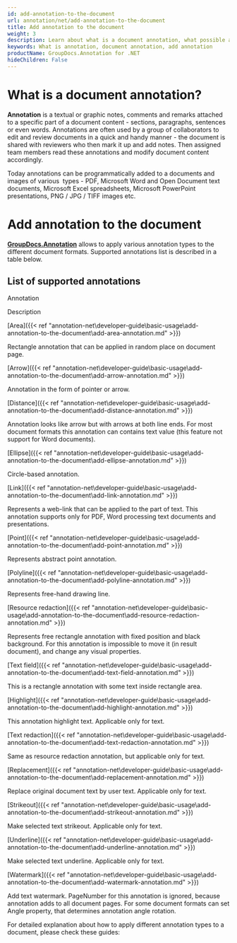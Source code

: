 ```yaml
---
id: add-annotation-to-the-document
url: annotation/net/add-annotation-to-the-document
title: Add annotation to the document
weight: 3
description: Learn about what is a document annotation, what possible annotation types are, and how to programmatically add annotations to a document using GroupDocs.Annotation API.
keywords: What is annotation, document annotation, add annotation
productName: GroupDocs.Annotation for .NET
hideChildren: False
---
```

# What is a document annotation?

**Annotation** is a textual or graphic notes, comments and remarks attached to a specific part of a document content - sections, paragraphs, sentences or even words. Annotations are often used by a group of collaborators to edit and review documents in a quick and handy manner - the document is shared with reviewers who then mark it up and add notes. Then assigned team members read these annotations and modify document content accordingly.

Today annotations can be programmatically added to a documents and images of various  types - PDF, Microsoft Word and Open Document text documents, Microsoft Excel spreadsheets, Microsoft PowerPoint presentations, PNG / JPG / TIFF images etc. 

  

# Add annotation to the document

**[GroupDocs.Annotation](https://products.groupdocs.com/annotation/net)** allows to apply various annotation types to the different document formats. Supported annotations list is described in a table below. 

## List of supported annotations

Annotation

Description

[Area]({{< ref "annotation-net\developer-guide\basic-usage\add-annotation-to-the-document\add-area-annotation.md" >}})

Rectangle annotation that can be applied in random place on document page.

[Arrow]({{< ref "annotation-net\developer-guide\basic-usage\add-annotation-to-the-document\add-arrow-annotation.md" >}})

Annotation in the form of pointer or arrow.

[Distance]({{< ref "annotation-net\developer-guide\basic-usage\add-annotation-to-the-document\add-distance-annotation.md" >}})

Annotation looks like arrow but with arrows at both line ends. For most document formats this annotation can contains text value (this feature not support for Word documents).

[Ellipse]({{< ref "annotation-net\developer-guide\basic-usage\add-annotation-to-the-document\add-ellipse-annotation.md" >}})

Circle-based annotation.

[Link]({{< ref "annotation-net\developer-guide\basic-usage\add-annotation-to-the-document\add-link-annotation.md" >}})

Represents a web-link that can be applied to the part of text. This annotation supports only for PDF, Word processing text documents and presentations.

[Point]({{< ref "annotation-net\developer-guide\basic-usage\add-annotation-to-the-document\add-point-annotation.md" >}})

Represents abstract point annotation.

[Polyline]({{< ref "annotation-net\developer-guide\basic-usage\add-annotation-to-the-document\add-polyline-annotation.md" >}})

Represents free-hand drawing line.

[Resource redaction]({{< ref "annotation-net\developer-guide\basic-usage\add-annotation-to-the-document\add-resource-redaction-annotation.md" >}})

Represents free rectangle annotation with fixed position and black background. For this annotation is impossible to move it (in result document), and change any visual properties.

[Text field]({{< ref "annotation-net\developer-guide\basic-usage\add-annotation-to-the-document\add-text-field-annotation.md" >}})

This is a rectangle annotation with some text inside rectangle area.

[Highlight]({{< ref "annotation-net\developer-guide\basic-usage\add-annotation-to-the-document\add-highlight-annotation.md" >}})

This annotation highlight text. Applicable only for text.

[Text redaction]({{< ref "annotation-net\developer-guide\basic-usage\add-annotation-to-the-document\add-text-redaction-annotation.md" >}})

Same as resource redaction annotation, but applicable only for text.

[Replacement]({{< ref "annotation-net\developer-guide\basic-usage\add-annotation-to-the-document\add-replacement-annotation.md" >}})

Replace original document text by user text. Applicable only for text.

[Strikeout]({{< ref "annotation-net\developer-guide\basic-usage\add-annotation-to-the-document\add-strikeout-annotation.md" >}})

Make selected text strikeout. Applicable only for text.

[Underline]({{< ref "annotation-net\developer-guide\basic-usage\add-annotation-to-the-document\add-underline-annotation.md" >}})

Make selected text underline. Applicable only for text.

[Watermark]({{< ref "annotation-net\developer-guide\basic-usage\add-annotation-to-the-document\add-watermark-annotation.md" >}})

Add text watermark. PageNumber for this annotation is ignored, because annotation adds to all document pages. For some document formats can set Angle property, that determines annotation angle rotation.

For detailed explanation about how to apply different annotation types to a document, please check these guides:
